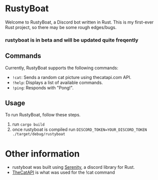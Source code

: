 # RustyBoat

Welcome to RustyBoat, a Discord bot written in Rust. This is my first-ever Rust project, so there may be some rough edges/bugs.  
### rustyboat is in beta and will be updated quite freqently

## Commands

Currently, RustyBoat supports the following commands:  

- `!cat`: Sends a random cat picture using thecatapi.com API.  
- `!help`: Displays a list of available commands.  
- `!ping`: Responds with "Pong!".  

## Usage

To run RustyBoat, follow these steps.  
1. run `cargo build`
2. once rustyboat is compiled run `DISCORD_TOKEN=YOUR_DISCORD_TOKEN ./target/debug/rustyboat`

# Other information
* rustyboat was built using [Serenity](https://github.com/serenity-rs/serenity), a discord library for Rust.
* [TheCatAPI](https://thecatapi.com/) is what was used for the !cat command
